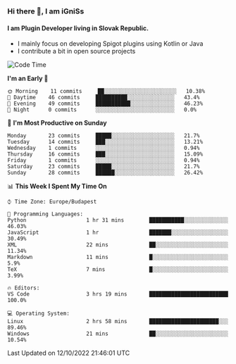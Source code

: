 ### Hi there 👋, I am iGniSs

#### I am Plugin Developer living in Slovak Republic.
- I mainly focus on developing Spigot plugins using Kotlin or Java
- I contribute a bit in open source projects

<!--START_SECTION:waka-->
![Code Time](http://img.shields.io/badge/Code%20Time-932%20hrs%2037%20mins-blue)

**I'm an Early 🐤** 

```text
🌞 Morning    11 commits     ██░░░░░░░░░░░░░░░░░░░░░░░   10.38% 
🌆 Daytime    46 commits     ██████████░░░░░░░░░░░░░░░   43.4% 
🌃 Evening    49 commits     ███████████░░░░░░░░░░░░░░   46.23% 
🌙 Night      0 commits      ░░░░░░░░░░░░░░░░░░░░░░░░░   0.0%

```
📅 **I'm Most Productive on Sunday** 

```text
Monday       23 commits     █████░░░░░░░░░░░░░░░░░░░░   21.7% 
Tuesday      14 commits     ███░░░░░░░░░░░░░░░░░░░░░░   13.21% 
Wednesday    1 commits      ░░░░░░░░░░░░░░░░░░░░░░░░░   0.94% 
Thursday     16 commits     ███░░░░░░░░░░░░░░░░░░░░░░   15.09% 
Friday       1 commits      ░░░░░░░░░░░░░░░░░░░░░░░░░   0.94% 
Saturday     23 commits     █████░░░░░░░░░░░░░░░░░░░░   21.7% 
Sunday       28 commits     ██████░░░░░░░░░░░░░░░░░░░   26.42%

```


📊 **This Week I Spent My Time On** 

```text
⌚︎ Time Zone: Europe/Budapest

💬 Programming Languages: 
Python                   1 hr 31 mins        ███████████░░░░░░░░░░░░░░   46.03% 
JavaScript               1 hr                ███████░░░░░░░░░░░░░░░░░░   30.49% 
XML                      22 mins             ██░░░░░░░░░░░░░░░░░░░░░░░   11.34% 
Markdown                 11 mins             █░░░░░░░░░░░░░░░░░░░░░░░░   5.9% 
TeX                      7 mins              █░░░░░░░░░░░░░░░░░░░░░░░░   3.99%

🔥 Editors: 
VS Code                  3 hrs 19 mins       █████████████████████████   100.0%

💻 Operating System: 
Linux                    2 hrs 58 mins       ██████████████████████░░░   89.46% 
Windows                  21 mins             ██░░░░░░░░░░░░░░░░░░░░░░░   10.54%

```


 Last Updated on 12/10/2022 21:46:01 UTC
<!--END_SECTION:waka-->